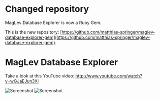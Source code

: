 Changed repository
==================

MagLev Database Explorer is now a Ruby Gem. 

This is the new repository: [https://github.com/matthias-springer/maglev-database-explorer-gem](https://github.com/matthias-springer/maglev-database-explorer-gem).


MagLev Database Explorer
========================

Take a look at this YouTube video: http://www.youtube.com/watch?v=wGJaEJun3XI

![Screenshot](https://raw.github.com/matthias-springer/maglev-database-explorer/master/doc/screenshot.png "Screenshot")
![Screenshot](https://raw.github.com/matthias-springer/maglev-database-explorer/master/doc/screenshot-object-view.png "Screenshot")
